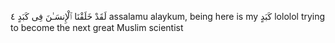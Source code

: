 لَقَدْ خَلَقْنَا ٱلْإِنسَـٰنَ فِى كَبَدٍ ٤
assalamu alaykum, being here is my كَبَدٍ lololol
trying to become the next great Muslim scientist
<!---
MudMadeMonsters/MudMadeMonsters is a ✨ special ✨ repository because its `README.md` (this file) appears on your GitHub profile.
You can click the Preview link to take a look at your changes.
--->
